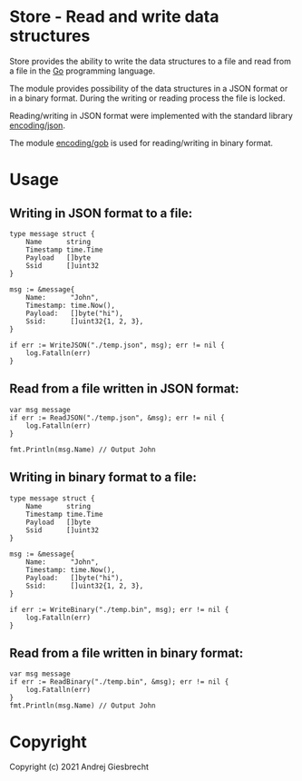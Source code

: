 # Store - Read and write data structures

Store provides the ability to write the data structures to a file and read from a file in the [Go](https://go.dev/) programming language.

The module provides possibility of the data structures in a JSON format or in a binary format. During the writing or reading process the file is locked.

Reading/writing in JSON format were implemented with the standard library [encoding/json](https://pkg.go.dev/encoding/json).

The module [encoding/gob](https://pkg.go.dev/encoding/gob) is used for reading/writing in binary format.


# Usage

## Writing in JSON format to a file:

```
type message struct {
	Name      string
	Timestamp time.Time
	Payload   []byte
	Ssid      []uint32
}

msg := &message{
    Name:      "John",
    Timestamp: time.Now(),
    Payload:   []byte("hi"),
    Ssid:      []uint32{1, 2, 3},
}

if err := WriteJSON("./temp.json", msg); err != nil {
    log.Fatalln(err)
}
```

## Read from a file written in JSON format:

```
var msg message
if err := ReadJSON("./temp.json", &msg); err != nil {
    log.Fatalln(err)
}

fmt.Println(msg.Name) // Output John
```

## Writing in binary format to a file:

```
type message struct {
	Name      string
	Timestamp time.Time
	Payload   []byte
	Ssid      []uint32
}

msg := &message{
    Name:      "John",
    Timestamp: time.Now(),
    Payload:   []byte("hi"),
    Ssid:      []uint32{1, 2, 3},
}

if err := WriteBinary("./temp.bin", msg); err != nil {
    log.Fatalln(err)
}
```

## Read from a file written in binary format:

```
var msg message
if err := ReadBinary("./temp.bin", &msg); err != nil {
    log.Fatalln(err)
}
fmt.Println(msg.Name) // Output John
```

# Copyright

Copyright (c) 2021 Andrej Giesbrecht

